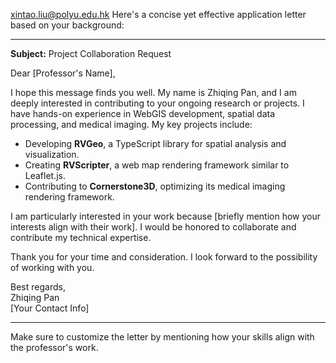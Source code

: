 xintao.liu@polyu.edu.hk
Here's a concise yet effective application letter based on your background:

---

**Subject:** Project Collaboration Request

Dear [Professor's Name],

I hope this message finds you well. My name is Zhiqing Pan, and I am deeply interested in contributing to your ongoing research or projects. I have hands-on experience in WebGIS development, spatial data processing, and medical imaging. My key projects include:

- Developing **RVGeo**, a TypeScript library for spatial analysis and visualization.
- Creating **RVScripter**, a web map rendering framework similar to Leaflet.js.
- Contributing to **Cornerstone3D**, optimizing its medical imaging rendering framework.

I am particularly interested in your work because [briefly mention how your interests align with their work]. I would be honored to collaborate and contribute my technical expertise.

Thank you for your time and consideration. I look forward to the possibility of working with you.

Best regards,  
Zhiqing Pan  
[Your Contact Info]

---

Make sure to customize the letter by mentioning how your skills align with the professor's work.